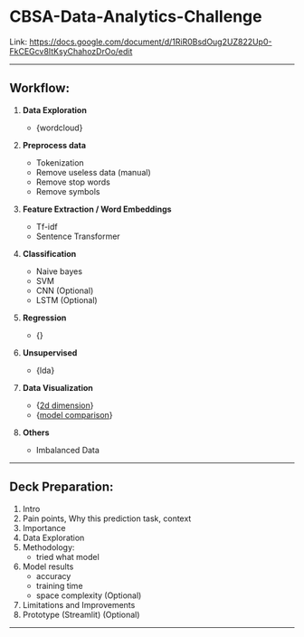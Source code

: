 # CBSA-Data-Analytics-Challenge
Link: https://docs.google.com/document/d/1RiR0BsdOug2UZ822Up0-FkCEGcv8ItKsyChahozDrOo/edit

---
## Workflow:
1. **Data Exploration**
    * {wordcloud}
2. **Preprocess data**
    * Tokenization      
    * Remove useless data (manual)
    * Remove stop words
    * Remove symbols
3. **Feature Extraction / Word Embeddings**
    * Tf-idf
    * Sentence Transformer

4. **Classification**
    * Naive bayes
    * SVM
    * CNN (Optional)
    * LSTM (Optional)

5. **Regression**
    * {}

6. **Unsupervised**
    * {lda}

7. **Data Visualization**
    * {[2d dimension](https://raw.githubusercontent.com/UKPLab/sentence-transformers/master/docs/img/20news_semantic.png)}
    * {[model comparison](https://miro.medium.com/max/834/1*NjBnbUbhZV_Cug7canCXuw.png)}

8. **Others**
    * Imbalanced Data


---
## Deck Preparation:
1. Intro
2. Pain points, Why this prediction task, context
3. Importance
4. Data Exploration
5. Methodology: 
    * tried what model
6. Model results
    * accuracy
    * training time
    * space complexity (Optional)
7. Limitations and Improvements
8. Prototype  (Streamlit) (Optional)
---